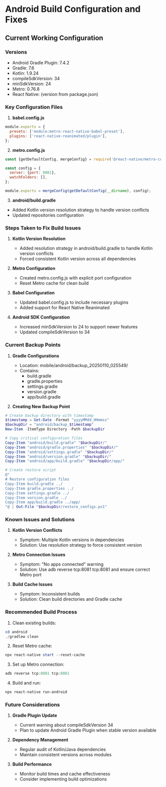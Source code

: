# Android Build Configuration and Fixes

## Current Working Configuration

### Versions
- Android Gradle Plugin: 7.4.2
- Gradle: 7.6
- Kotlin: 1.9.24
- compileSdkVersion: 34
- minSdkVersion: 24
- Metro: 0.76.8
- React Native: (version from package.json)

### Key Configuration Files

1. **babel.config.js**
```javascript
module.exports = {
  presets: ['module:metro-react-native-babel-preset'],
  plugins: ['react-native-reanimated/plugin'],
};
```

2. **metro.config.js**
```javascript
const {getDefaultConfig, mergeConfig} = require('@react-native/metro-config');

const config = {
  server: {port: 8081},
  watchFolders: [],
};

module.exports = mergeConfig(getDefaultConfig(__dirname), config);
```

3. **android/build.gradle**
- Added Kotlin version resolution strategy to handle version conflicts
- Updated repositories configuration

### Steps Taken to Fix Build Issues

1. **Kotlin Version Resolution**
   - Added resolution strategy in android/build.gradle to handle Kotlin version conflicts
   - Forced consistent Kotlin version across all dependencies

2. **Metro Configuration**
   - Created metro.config.js with explicit port configuration
   - Reset Metro cache for clean build

3. **Babel Configuration**
   - Updated babel.config.js to include necessary plugins
   - Added support for React Native Reanimated

4. **Android SDK Configuration**
   - Increased minSdkVersion to 24 to support newer features
   - Updated compileSdkVersion to 34

### Current Backup Points

1. **Gradle Configurations**
   - Location: mobile/android/backup_20250110_025549/
   - Contains:
     - build.gradle
     - gradle.properties
     - settings.gradle
     - version.gradle
     - app/build.gradle

2. **Creating New Backup Point**
```powershell
# Create backup directory with timestamp
$timestamp = Get-Date -Format "yyyyMMdd_HHmmss"
$backupDir = "android/backup_$timestamp"
New-Item -ItemType Directory -Path $backupDir

# Copy critical configuration files
Copy-Item "android/build.gradle" "$backupDir/"
Copy-Item "android/gradle.properties" "$backupDir/"
Copy-Item "android/settings.gradle" "$backupDir/"
Copy-Item "android/version.gradle" "$backupDir/"
Copy-Item "android/app/build.gradle" "$backupDir/app/"

# Create restore script
@"
# Restore configuration files
Copy-Item build.gradle ../
Copy-Item gradle.properties ../
Copy-Item settings.gradle ../
Copy-Item version.gradle ../
Copy-Item app/build.gradle ../app/
"@ | Out-File "$backupDir/restore_configs.ps1"
```

### Known Issues and Solutions

1. **Kotlin Version Conflicts**
   - Symptom: Multiple Kotlin versions in dependencies
   - Solution: Use resolution strategy to force consistent version

2. **Metro Connection Issues**
   - Symptom: "No apps connected" warning
   - Solution: Use adb reverse tcp:8081 tcp:8081 and ensure correct Metro port

3. **Build Cache Issues**
   - Symptom: Inconsistent builds
   - Solution: Clean build directories and Gradle cache

### Recommended Build Process

1. Clean existing builds:
```powershell
cd android
./gradlew clean
```

2. Reset Metro cache:
```powershell
npx react-native start --reset-cache
```

3. Set up Metro connection:
```powershell
adb reverse tcp:8081 tcp:8081
```

4. Build and run:
```powershell
npx react-native run-android
```

### Future Considerations

1. **Gradle Plugin Update**
   - Current warning about compileSdkVersion 34
   - Plan to update Android Gradle Plugin when stable version available

2. **Dependency Management**
   - Regular audit of Kotlin/Java dependencies
   - Maintain consistent versions across modules

3. **Build Performance**
   - Monitor build times and cache effectiveness
   - Consider implementing build optimizations